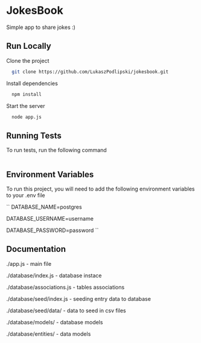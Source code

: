 
# JokesBook

Simple app to share jokes :)

## Run Locally

Clone the project

```bash
  git clone https://github.com/LukaszPodlipski/jokesbook.git
```

Install dependencies

```bash
  npm install
```

Start the server

```bash
  node app.js
```

## Running Tests

To run tests, run the following command

```bash

```

## Environment Variables

To run this project, you will need to add the following environment variables to your .env file

``
DATABASE_NAME=postgres

DATABASE_USERNAME=username

DATABASE_PASSWORD=password
``

## Documentation

./app.js - main file

./database/index.js - database instace

./database/associations.js - tables associations

./database/seed/index.js - seeding entry data to database

./database/seed/data/ - data to seed in csv files

./database/models/ - database models

./database/entities/ - data models
